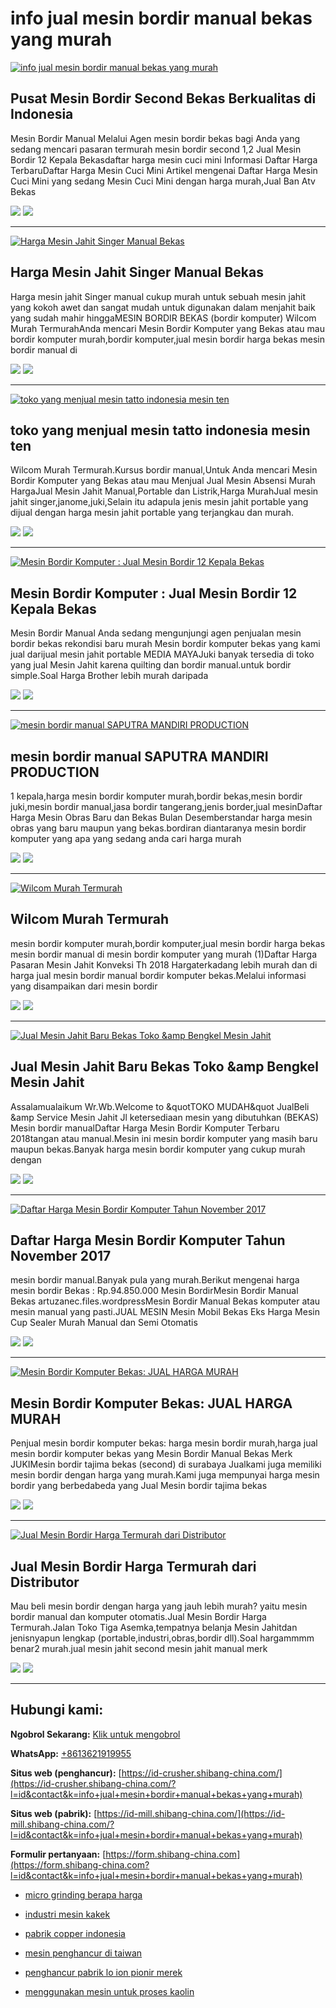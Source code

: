 # info jual mesin bordir manual bekas yang murah

<a href="https://swt.shibang-china.com/?l=id&img&k=info+jual+mesin+bordir+manual+bekas+yang+murah" target="_blank">![info jual mesin bordir manual bekas yang murah](http://static.shibang-china.com/all-800x300/381.jpg)</a>

## Pusat Mesin Bordir Second Bekas Berkualitas di Indonesia
Mesin Bordir Manual Melalui Agen mesin bordir bekas bagi Anda yang sedang mencari pasaran termurah mesin bordir second 1,2 Jual Mesin Bordir 12 Kepala Bekasdaftar harga mesin cuci mini Informasi Daftar Harga TerbaruDaftar Harga Mesin Cuci Mini Artikel mengenai Daftar Harga Mesin Cuci Mini yang sedang Mesin Cuci Mini dengan harga murah,Jual Ban Atv Bekas


<a href="https://whatsapp.shibangsoft.com/WhatsApp.php" target="_blank" title="WhatsApp">![](http://static.shibang-china.com/icon/whatsapp.png)</a> <a href="https://swt.shibang-china.com/?l=id&icon&k=info+jual+mesin+bordir+manual+bekas+yang+murah" target="_blank">![](http://static.shibang-china.com/icon/chat-id.png)</a>

---

<a href="https://swt.shibang-china.com/?l=id&img&k=info+jual+mesin+bordir+manual+bekas+yang+murah" target="_blank">![Harga Mesin Jahit Singer Manual Bekas](http://static.shibang-china.com/all-800x300/866.jpg)</a>

## Harga Mesin Jahit Singer Manual Bekas
Harga mesin jahit Singer manual cukup murah untuk sebuah mesin jahit yang kokoh awet dan sangat mudah untuk digunakan dalam menjahit baik yang sudah mahir hinggaMESIN BORDIR BEKAS (bordir komputer) Wilcom Murah TermurahAnda mencari Mesin Bordir Komputer yang Bekas atau mau bordir komputer murah,bordir komputer,jual mesin bordir harga bekas mesin bordir manual di


<a href="https://whatsapp.shibangsoft.com/WhatsApp.php" target="_blank" title="WhatsApp">![](http://static.shibang-china.com/icon/whatsapp.png)</a> <a href="https://swt.shibang-china.com/?l=id&icon&k=info+jual+mesin+bordir+manual+bekas+yang+murah" target="_blank">![](http://static.shibang-china.com/icon/chat-id.png)</a>

---

<a href="https://swt.shibang-china.com/?l=id&img&k=info+jual+mesin+bordir+manual+bekas+yang+murah" target="_blank">![toko yang menjual mesin tatto indonesia mesin ten](http://static.shibang-china.com/all-800x300/282.jpg)</a>

## toko yang menjual mesin tatto indonesia mesin ten
Wilcom Murah Termurah.Kursus bordir manual,Untuk Anda mencari Mesin Bordir Komputer yang Bekas atau mau Menjual Jual Mesin Absensi Murah HargaJual Mesin Jahit Manual,Portable dan Listrik,Harga MurahJual mesin jahit singer,janome,juki,Selain itu adapula jenis mesin jahit portable yang dijual dengan harga mesin jahit portable yang terjangkau dan murah.


<a href="https://whatsapp.shibangsoft.com/WhatsApp.php" target="_blank" title="WhatsApp">![](http://static.shibang-china.com/icon/whatsapp.png)</a> <a href="https://swt.shibang-china.com/?l=id&icon&k=info+jual+mesin+bordir+manual+bekas+yang+murah" target="_blank">![](http://static.shibang-china.com/icon/chat-id.png)</a>

---

<a href="https://swt.shibang-china.com/?l=id&img&k=info+jual+mesin+bordir+manual+bekas+yang+murah" target="_blank">![Mesin Bordir Komputer : Jual Mesin Bordir 12 Kepala Bekas](http://static.shibang-china.com/all-800x300/1309.jpg)</a>

## Mesin Bordir Komputer : Jual Mesin Bordir 12 Kepala Bekas
Mesin Bordir Manual Anda sedang mengunjungi agen penjualan mesin bordir bekas rekondisi baru murah Mesin bordir komputer bekas yang kami jual darijual mesin jahit portable MEDIA MAYAJuki banyak tersedia di toko yang jual Mesin Jahit karena quilting dan bordir manual.untuk bordir simple.Soal Harga Brother lebih murah daripada


<a href="https://whatsapp.shibangsoft.com/WhatsApp.php" target="_blank" title="WhatsApp">![](http://static.shibang-china.com/icon/whatsapp.png)</a> <a href="https://swt.shibang-china.com/?l=id&icon&k=info+jual+mesin+bordir+manual+bekas+yang+murah" target="_blank">![](http://static.shibang-china.com/icon/chat-id.png)</a>

---

<a href="https://swt.shibang-china.com/?l=id&img&k=info+jual+mesin+bordir+manual+bekas+yang+murah" target="_blank">![mesin bordir manual SAPUTRA MANDIRI PRODUCTION](http://static.shibang-china.com/all-800x300/98.jpg)</a>

## mesin bordir manual SAPUTRA MANDIRI PRODUCTION
1 kepala,harga mesin bordir komputer murah,bordir bekas,mesin bordir juki,mesin bordir manual,jasa bordir tangerang,jenis border,jual mesinDaftar Harga Mesin Obras Baru dan Bekas Bulan Desemberstandar harga mesin obras yang baru maupun yang bekas.bordiran diantaranya mesin bordir komputer yang apa yang sedang anda cari harga murah


<a href="https://whatsapp.shibangsoft.com/WhatsApp.php" target="_blank" title="WhatsApp">![](http://static.shibang-china.com/icon/whatsapp.png)</a> <a href="https://swt.shibang-china.com/?l=id&icon&k=info+jual+mesin+bordir+manual+bekas+yang+murah" target="_blank">![](http://static.shibang-china.com/icon/chat-id.png)</a>

---

<a href="https://swt.shibang-china.com/?l=id&img&k=info+jual+mesin+bordir+manual+bekas+yang+murah" target="_blank">![Wilcom Murah Termurah](http://static.shibang-china.com/all-800x300/1113.jpg)</a>

## Wilcom Murah Termurah
mesin bordir komputer murah,bordir komputer,jual mesin bordir harga bekas mesin bordir manual di mesin bordir komputer yang murah (1)Daftar Harga Pasaran Mesin Jahit Konveksi Th 2018 Hargaterkadang lebih murah dan di harga jual mesin bordir manual bordir komputer bekas.Melalui informasi yang disampaikan dari mesin bordir


<a href="https://whatsapp.shibangsoft.com/WhatsApp.php" target="_blank" title="WhatsApp">![](http://static.shibang-china.com/icon/whatsapp.png)</a> <a href="https://swt.shibang-china.com/?l=id&icon&k=info+jual+mesin+bordir+manual+bekas+yang+murah" target="_blank">![](http://static.shibang-china.com/icon/chat-id.png)</a>

---

<a href="https://swt.shibang-china.com/?l=id&img&k=info+jual+mesin+bordir+manual+bekas+yang+murah" target="_blank">![Jual Mesin Jahit Baru Bekas Toko &amp Bengkel Mesin Jahit](http://static.shibang-china.com/all-800x300/277.jpg)</a>

## Jual Mesin Jahit Baru Bekas Toko &amp Bengkel Mesin Jahit
Assalamualaikum Wr.Wb.Welcome to &quotTOKO MUDAH&quot JualBeli &amp Service Mesin Jahit Jl ketersediaan mesin yang dibutuhkan (BEKAS) Mesin bordir manualDaftar Harga Mesin Bordir Komputer Terbaru 2018tangan atau manual.Mesin ini mesin bordir komputer yang masih baru maupun bekas.Banyak harga mesin bordir komputer yang cukup murah dengan


<a href="https://whatsapp.shibangsoft.com/WhatsApp.php" target="_blank" title="WhatsApp">![](http://static.shibang-china.com/icon/whatsapp.png)</a> <a href="https://swt.shibang-china.com/?l=id&icon&k=info+jual+mesin+bordir+manual+bekas+yang+murah" target="_blank">![](http://static.shibang-china.com/icon/chat-id.png)</a>

---

<a href="https://swt.shibang-china.com/?l=id&img&k=info+jual+mesin+bordir+manual+bekas+yang+murah" target="_blank">![Daftar Harga Mesin Bordir Komputer Tahun November 2017](http://static.shibang-china.com/all-800x300/290.jpg)</a>

## Daftar Harga Mesin Bordir Komputer Tahun November 2017
mesin bordir manual.Banyak pula yang murah.Berikut mengenai harga mesin bordir Bekas : Rp.94.850.000 Mesin BordirMesin Bordir Manual Bekas artuzanec.files.wordpressMesin Bordir Manual Bekas komputer atau mesin manual yang pasti.JUAL MESIN Mesin Mobil Bekas Eks Harga Mesin Cup Sealer Murah Manual dan Semi Otomatis


<a href="https://whatsapp.shibangsoft.com/WhatsApp.php" target="_blank" title="WhatsApp">![](http://static.shibang-china.com/icon/whatsapp.png)</a> <a href="https://swt.shibang-china.com/?l=id&icon&k=info+jual+mesin+bordir+manual+bekas+yang+murah" target="_blank">![](http://static.shibang-china.com/icon/chat-id.png)</a>

---

<a href="https://swt.shibang-china.com/?l=id&img&k=info+jual+mesin+bordir+manual+bekas+yang+murah" target="_blank">![Mesin Bordir Komputer Bekas: JUAL HARGA MURAH](http://static.shibang-china.com/all-800x300/416.jpg)</a>

## Mesin Bordir Komputer Bekas: JUAL HARGA MURAH
Penjual mesin bordir komputer bekas: harga mesin bordir murah,harga jual mesin bordir komputer bekas yang Mesin Bordir Manual Bekas Merk JUKIMesin bordir tajima bekas (second) di surabaya Jualkami juga memiliki mesin bordir dengan harga yang murah.Kami juga mempunyai harga mesin bordir yang berbedabeda yang Jual Mesin bordir tajima bekas


<a href="https://whatsapp.shibangsoft.com/WhatsApp.php" target="_blank" title="WhatsApp">![](http://static.shibang-china.com/icon/whatsapp.png)</a> <a href="https://swt.shibang-china.com/?l=id&icon&k=info+jual+mesin+bordir+manual+bekas+yang+murah" target="_blank">![](http://static.shibang-china.com/icon/chat-id.png)</a>

---

<a href="https://swt.shibang-china.com/?l=id&img&k=info+jual+mesin+bordir+manual+bekas+yang+murah" target="_blank">![Jual Mesin Bordir Harga Termurah dari Distributor](http://static.shibang-china.com/all-800x300/1397.jpg)</a>

## Jual Mesin Bordir Harga Termurah dari Distributor
Mau beli mesin bordir dengan harga yang jauh lebih murah? yaitu mesin bordir manual dan komputer otomatis.Jual Mesin Bordir Harga Termurah.Jalan Toko Tiga Asemka,tempatnya belanja Mesin Jahitdan jenisnyapun lengkap (portable,industri,obras,bordir dll).Soal hargammmm benar2 murah.jual mesin jahit second mesin jahit manual merk


<a href="https://whatsapp.shibangsoft.com/WhatsApp.php" target="_blank" title="WhatsApp">![](http://static.shibang-china.com/icon/whatsapp.png)</a> <a href="https://swt.shibang-china.com/?l=id&icon&k=info+jual+mesin+bordir+manual+bekas+yang+murah" target="_blank">![](http://static.shibang-china.com/icon/chat-id.png)</a>

---
## Hubungi kami:

**Ngobrol Sekarang:** [Klik untuk mengobrol](https://swt.shibang-china.com?l=id&contact&k=info+jual+mesin+bordir+manual+bekas+yang+murah)

**WhatsApp:**  [+8613621919955](https://whatsapp.shibangsoft.com/WhatsApp.php)

**Situs web (penghancur):** [https://id-crusher.shibang-china.com/](https://id-crusher.shibang-china.com/?l=id&contact&k=info+jual+mesin+bordir+manual+bekas+yang+murah)

**Situs web (pabrik):** [https://id-mill.shibang-china.com/](https://id-mill.shibang-china.com/?l=id&contact&k=info+jual+mesin+bordir+manual+bekas+yang+murah)

**Formulir pertanyaan:** [https://form.shibang-china.com](https://form.shibang-china.com?l=id&contact&k=info+jual+mesin+bordir+manual+bekas+yang+murah)

* [micro grinding berapa harga](../38/micro%20grinding%20berapa%20harga.md)

* [industri mesin kakek](../34/industri%20mesin%20kakek.md)

* [pabrik copper indonesia](../38/pabrik%20copper%20indonesia.md)

* [mesin penghancur di taiwan](../33/mesin%20penghancur%20di%20taiwan.md)

* [penghancur pabrik lo ion pionir merek](../38/penghancur%20pabrik%20lo%20ion%20pionir%20merek.md)

* [menggunakan mesin untuk proses kaolin](../33/menggunakan%20mesin%20untuk%20proses%20kaolin.md)
